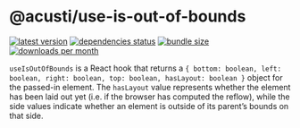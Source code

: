 # @acusti/use-is-out-of-bounds

[![latest version](https://img.shields.io/npm/v/@acusti/use-is-out-of-bounds?style=for-the-badge)](https://www.npmjs.com/package/@acusti/use-is-out-of-bounds)
[![dependencies status](https://img.shields.io/david/acusti/uikit?path=packages%2Fuse-is-out-of-bounds&style=for-the-badge)](https://david-dm.org/acusti/uikit?path=packages%2Fuse-is-out-of-bounds)
[![bundle size](https://img.shields.io/bundlephobia/minzip/@acusti/use-is-out-of-bounds?style=for-the-badge)](https://bundlephobia.com/package/@acusti/use-is-out-of-bounds)
[![downloads per month](https://img.shields.io/npm/dm/@acusti/use-is-out-of-bounds?style=for-the-badge)](https://www.npmjs.com/package/@acusti/use-is-out-of-bounds)

`useIsOutOfBounds` is a React hook that returns a
`{ bottom: boolean, left: boolean, right: boolean, top: boolean, hasLayout: boolean }`
object for the passed-in element. The `hasLayout` value represents whether
the element has been laid out yet (i.e. if the browser has computed the
reflow), while the side values indicate whether an element is outside of
its parent’s bounds on that side.
